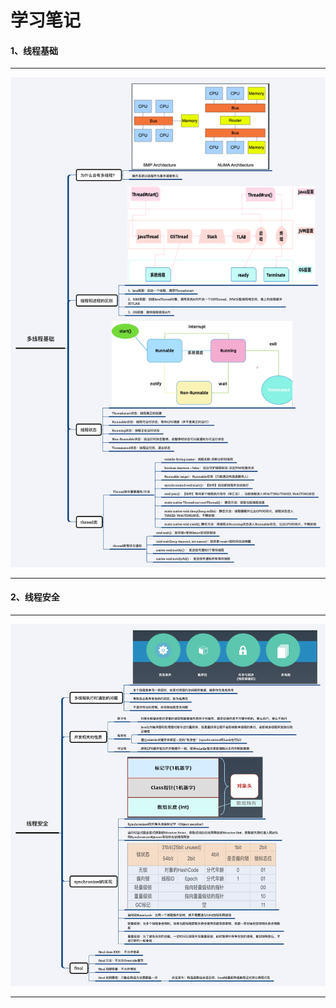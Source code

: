 # 学习笔记

#### 1、线程基础

------------

![](https://raw.githubusercontent.com/hyblog/JAVA-000/main/Week_04/note/%E5%A4%9A%E7%BA%BF%E7%A8%8B%E5%9F%BA%E7%A1%80.png)

------------

#### 2、线程安全

------------

![](https://raw.githubusercontent.com/hyblog/JAVA-000/main/Week_04/note/%E7%BA%BF%E7%A8%8B%E5%AE%89%E5%85%A8.png)

------------


